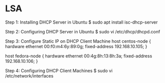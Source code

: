 # LSA

Step 1: Installing DHCP Server in Ubuntu
        $ sudo apt install isc-dhcp-server
        
Step 2: Configuring DHCP Server in Ubuntu
        $ sudo vi /etc/dhcp/dhcpd.conf 
        
Step 3: Configure Static IP on DHCP Client Machine
        host centos-node {
	 hardware ethernet 00:f0:m4:6y:89:0g;
	 fixed-address 192.168.10.105;
 }

host fedora-node {
	 hardware ethernet 00:4g:8h:13:8h:3a;
	 fixed-address 192.168.10.106;
 }
 
 Step 4: Configuring DHCP Client Machines
         $ sudo vi /etc/network/interfaces

